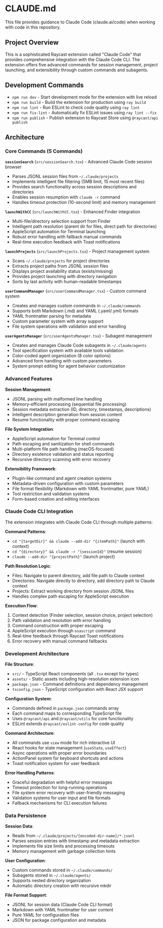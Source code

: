 # CLAUDE.md

This file provides guidance to Claude Code (claude.ai/code) when working with code in this repository.

## Project Overview

This is a sophisticated Raycast extension called "Claude Code" that provides comprehensive integration with the Claude Code CLI. The extension offers five advanced commands for session management, project launching, and extensibility through custom commands and subagents.

## Development Commands

- `npm run dev` - Start development mode for the extension with live reload
- `npm run build` - Build the extension for production using `ray build`
- `npm run lint` - Run ESLint to check code quality using `ray lint`
- `npm run fix-lint` - Automatically fix ESLint issues using `ray lint --fix`
- `npm run publish` - Publish extension to Raycast Store using `@raycast/api publish`

## Architecture

### Core Commands (5 Commands)

**`sessionSearch`** (`src/sessionSearch.tsx`) - Advanced Claude Code session browser
- Parses JSONL session files from `~/.claude/projects`
- Implements intelligent file filtering (5MB limit, 15 most recent files)
- Provides search functionality across session descriptions and directories
- Enables session resumption with `claude -r` command
- Handles timeout protection (10-second limit) and memory management

**`launchWithCC`** (`src/launchWithCC.tsx`) - Enhanced Finder integration
- Multi-file/directory selection support from Finder
- Intelligent path resolution (parent dir for files, direct path for directories)
- AppleScript automation for Terminal launching
- Robust error handling with fallback manual commands
- Real-time execution feedback with Toast notifications

**`launchProjects`** (`src/launchProjects.tsx`) - Project management system
- Scans `~/.claude/projects` for project directories
- Extracts project paths from JSONL session files
- Displays project availability status (exists/missing)
- Provides project launching with directory navigation
- Sorts by last activity with human-readable timestamps

**`userCommandManager`** (`src/userCommandManager.tsx`) - Custom command system
- Creates and manages custom commands in `~/.claude/commands`
- Supports both Markdown (.md) and YAML (.yaml/.yml) formats
- YAML frontmatter parsing for metadata
- Custom parameter system with array support
- File system operations with validation and error handling

**`userAgentsManager`** (`src/userAgentsManager.tsx`) - Subagent management
- Creates and manages Claude Code subagents in `~/.claude/agents`
- Tool specification system with available tools validation
- Color-coded agent organization (8 color options)
- Advanced form handling with custom parameters
- System prompt editing for agent behavior customization

### Advanced Features

**Session Management**:
- JSONL parsing with malformed line handling
- Memory-efficient processing (sequential file processing)
- Session metadata extraction (ID, directory, timestamps, descriptions)
- Intelligent description generation from session content
- Resume functionality with proper command escaping

**File System Integration**:
- AppleScript automation for Terminal control
- Path escaping and sanitization for shell commands
- Multi-platform file path handling (macOS-focused)
- Directory existence validation and status reporting
- Recursive directory scanning with error recovery

**Extensibility Framework**:
- Plugin-like command and agent creation systems
- Metadata-driven configuration with custom parameters
- File format flexibility (Markdown with YAML frontmatter, pure YAML)
- Tool restriction and validation systems
- Form-based creation and editing interfaces

### Claude Code CLI Integration

The extension integrates with Claude Code CLI through multiple patterns:

**Command Patterns**:
- `cd "{targetDir}" && claude --add-dir "{itemPath}"` (launch with context)
- `cd "{directory}" && claude -r "{sessionId}"` (resume session)
- `claude --add-dir "{projectPath}"` (launch project)

**Path Resolution Logic**:
- Files: Navigate to parent directory, add file path to Claude context
- Directories: Navigate directly to directory, add directory path to Claude context
- Projects: Extract working directory from session JSONL files
- Handles complex path escaping for AppleScript execution

**Execution Flow**:
1. Context detection (Finder selection, session choice, project selection)
2. Path validation and resolution with error handling
3. Command construction with proper escaping
4. AppleScript execution through `osascript` command
5. Real-time feedback through Raycast Toast notifications
6. Error recovery with manual command fallbacks

### Development Architecture

**File Structure**:
- `src/` - TypeScript React components (all `.tsx` except for types)
- `assets/` - Static assets including high-resolution extension icon
- `package.json` - Command definitions and dependency management
- `tsconfig.json` - TypeScript configuration with React JSX support

**Configuration System**:
- Commands defined in `package.json` commands array
- Each command maps to corresponding TypeScript file
- Uses `@raycast/api` and `@raycast/utils` for core functionality
- ESLint extends `@raycast/eslint-config` for code quality

**Command Architecture**:
- All commands use `view` mode for rich interactive UI
- React hooks for state management (`useState`, `useEffect`)
- Async operations with proper error boundaries
- ActionPanel system for keyboard shortcuts and actions
- Toast notification system for user feedback

**Error Handling Patterns**:
- Graceful degradation with helpful error messages
- Timeout protection for long-running operations
- File system error recovery with user-friendly messaging
- Validation systems for user input and file formats
- Fallback mechanisms for CLI execution failures

### Data Persistence

**Session Data**:
- Reads from `~/.claude/projects/{encoded-dir-name}/*.jsonl`
- Parses session entries with timestamp and metadata extraction
- Implements file size limits and processing timeouts
- Memory management with garbage collection hints

**User Configuration**:
- Custom commands stored in `~/.claude/commands/`
- Subagents stored in `~/.claude/agents/`
- Supports nested directory organization
- Automatic directory creation with recursive mkdir

**File Format Support**:
- JSONL for session data (Claude Code CLI format)
- Markdown with YAML frontmatter for user content
- Pure YAML for configuration files
- JSON for package configuration and metadata